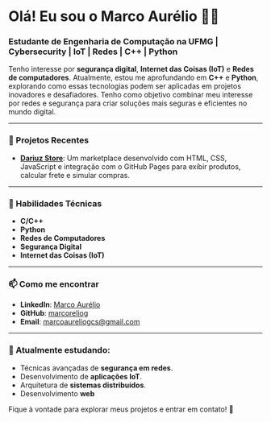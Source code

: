 # Olá! Eu sou o Marco Aurélio 👨‍💻

### Estudante de Engenharia de Computação na UFMG | Cybersecurity | IoT | Redes | C++ | Python

Tenho interesse por **segurança digital**, **Internet das Coisas (IoT)** e **Redes de computadores**. Atualmente, estou me aprofundando em **C++** e **Python**, explorando como essas tecnologias podem ser aplicadas em projetos inovadores e desafiadores. Tenho como objetivo combinar meu interesse por redes e segurança para criar soluções mais seguras e eficientes no mundo digital.

---

### 🚀 Projetos Recentes

- **[Dariuz Store](https://marcoreliog.github.io/dariuz-store/)**: Um marketplace desenvolvido com HTML, CSS, JavaScript e integração com o GitHub Pages para exibir produtos, calcular frete e simular compras.

---

### 💼 Habilidades Técnicas

- **C/C++**
- **Python**
- **Redes de Computadores**
- **Segurança Digital**
- **Internet das Coisas (IoT)**

---

### 📫 Como me encontrar

- **LinkedIn**: [Marco Aurélio](www.linkedin.com/in/marcoaureliogoncalvess)
- **GitHub**: [marcoreliog](https://github.com/marcoreliog)
- **Email**: marcoaureliogcs@gmail.com

---

### 🌱 Atualmente estudando:

- Técnicas avançadas de **segurança em redes**.
- Desenvolvimento de **aplicações IoT**.
- Arquitetura de **sistemas distribuídos**.
- Desenvolvimento **web** 

Fique à vontade para explorar meus projetos e entrar em contato! 🤖
